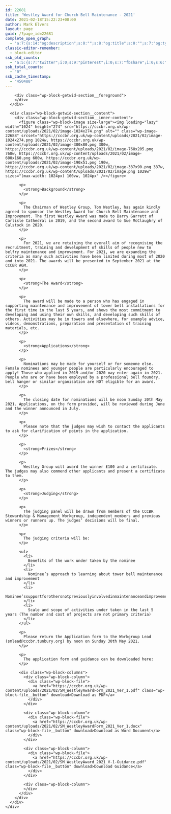 ```yaml
---
id: 22681
title: 'Westley Award for Church Bell Maintenance - 2021'
date: 2021-02-18T15:22:23+00:00
author: Mark Elvers
layout: page
guid: /?page_id=22681
complete_open_graph:
  - 'a:7:{s:14:"og:description";s:0:"";s:8:"og:title";s:0:"";s:7:"og:type";s:0:"";s:12:"twitter:card";s:7:"summary";s:15:"twitter:creator";s:0:"";s:19:"twitter:description";s:0:"";s:8:"og:image";s:0:"";}'
classic-editor-remember:
  - block-editor
ssb_old_counts:
  - 'a:5:{s:7:"twitter";i:0;s:9:"pinterest";i:0;s:7:"fbshare";i:0;s:6:"reddit";i:0;s:6:"tumblr";N;}'
ssb_total_counts:
  - "0"
ssb_cache_timestamp:
  - "450488"
---
```

<div class="wp-block-getwid-section">
  <div class="wp-block-getwid-section__wrapper">
    <div class="wp-block-getwid-section__inner-wrapper">
      <div class="wp-block-getwid-section__background-holder">
        <div class="wp-block-getwid-section__background">
        </div>
        
        <div class="wp-block-getwid-section__foreground">
        </div>
      </div>
      
      <div class="wp-block-getwid-section__content">
        <div class="wp-block-getwid-section__inner-content">
          <figure class="wp-block-image size-large"><img loading="lazy" width="1024" height="274" src="https://cccbr.org.uk/wp-content/uploads/2021/02/image-1024x274.png" alt="" class="wp-image-22688" srcset="https://cccbr.org.uk/wp-content/uploads/2021/02/image-1024x274.png 1024w, https://cccbr.org.uk/wp-content/uploads/2021/02/image-300x80.png 300w, https://cccbr.org.uk/wp-content/uploads/2021/02/image-768x205.png 768w, https://cccbr.org.uk/wp-content/uploads/2021/02/image-600x160.png 600w, https://cccbr.org.uk/wp-content/uploads/2021/02/image-190x51.png 190w, https://cccbr.org.uk/wp-content/uploads/2021/02/image-337x90.png 337w, https://cccbr.org.uk/wp-content/uploads/2021/02/image.png 1029w" sizes="(max-width: 1024px) 100vw, 1024px" /></figure> 
          
          <p>
            <strong>Background</strong>
          </p>
          
          <p>
            The Chairman of Westley Group, Tom Westley, has again kindly agreed to sponsor the Westley Award for Church Bell Maintenance and Improvement. The first Westley Award was made to Barry Garrett of Carlisle Cathedral in 2019, and the second award to Sue McClaughry of Calstock in 2020.
          </p>
          
          <p>
            For 2021, we are retaining the overall aim of recognising the recruitment, training and development of skills of people new to belfry maintenance and improvement. For 2021, we are expanding the criteria as many such activities have been limited during most of 2020 and into 2021. The awards will be presented in September 2021 at the CCCBR AGM.
          </p>
          
          <p>
            <strong>The Award</strong>
          </p>
          
          <p>
            The award will be made to a person who has engaged in supporting maintenance and improvement of tower bell installations for the first time in the last 5 years, and shows the most commitment to developing and using their own skills, and developing such skills of others. Activities may be in towers and elsewhere, for example advice, videos, demonstrations, preparation and presentation of training materials, etc.
          </p>
          
          <p>
            <strong>Applications</strong>
          </p>
          
          <p>
            Nominations may be made for yourself or for someone else. Female nominees and younger people are particularly encouraged to apply! Those who applied in 2019 and/or 2020 may enter again in 2021. People who are or have been employed by a professional bell foundry, bell hanger or similar organisation are NOT eligible for an award.
          </p>
          
          <p>
            The closing date for nominations will be noon Sunday 30th May 2021. Applications, on the form provided, will be reviewed during June and the winner announced in July.
          </p>
          
          <p>
            Please note that the judges may wish to contact the applicants to ask for clarification of points in the application.
          </p>
          
          <p>
            <strong>Prizes</strong>
          </p>
          
          <p>
            Westley Group will award the winner £100 and a certificate. The judges may also commend other applicants and present a certificate to them.
          </p>
          
          <p>
            <strong>Judging</strong>
          </p>
          
          <p>
            The judging panel will be drawn from members of the CCCBR Stewardship & Management Workgroup, independent members and previous winners or runners up. The judges’ decisions will be final.
          </p>
          
          <p>
            The judging criteria will be:
          </p>
          
          <ul>
            <li>
              Benefits of the work under taken by the nominee
            </li>
            <li>
              Nominee’s approach to learning about tower bell maintenance and improvement
            </li>
            <li>
              Nominee’ssupportforothersnotpreviouslyinvolvedinmaintenanceandimprovement
            </li>
            <li>
              Scale and scope of activities under taken in the last 5 years (The number and cost of projects are not primary criteria)
            </li>
          </ul>
          
          <p>
            Please return the Application form to the Workgroup Lead (smlead@cccbr.tunbury.org) by noon on Sunday 30th May 2021.
          </p>
          
          <p>
            The application form and guidance can be downloaded here:
          </p>
          
          <div class="wp-block-columns">
            <div class="wp-block-column">
              <div class="wp-block-file">
                <a href="https://cccbr.org.uk/wp-content/uploads/2021/02/SM_WestleyAwardForm_2021_Ver_1.pdf" class="wp-block-file__button" download>Download as PDF</a>
              </div>
            </div>
            
            <div class="wp-block-column">
              <div class="wp-block-file">
                <a href="https://cccbr.org.uk/wp-content/uploads/2021/02/SM_WestleyAwardForm_2021_Ver_1.docx" class="wp-block-file__button" download>Download as Word Document</a>
              </div>
            </div>
            
            <div class="wp-block-column">
              <div class="wp-block-file">
                <a href="https://cccbr.org.uk/wp-content/uploads/2021/02/SM_WestleyAward_2021_V-1-Guidance.pdf" class="wp-block-file__button" download>Download Guidance</a>
              </div>
            </div>
            
            <div class="wp-block-column">
            </div>
          </div>
        </div>
      </div>
    </div>
  </div>
</div>
